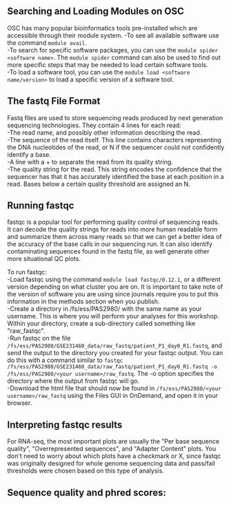 ## Searching and Loading Modules on OSC

OSC has many popular bioinformatics tools pre-installed which are accessible through their module system.
-To see all available software use the command `module avail`.  
-To search for specific software packages, you can use the `module spider <software name>`. The `module spider` command can also be used to find out more specific steps that may be needed to load certain software tools.  
-To load a software tool, you can use the `module load <software name/version>` to load a specific version of a software tool.

## The fastq File Format

Fastq files are used to store sequencing reads produced by next generation sequencing technologies. They contain 4 lines for each read:  
-The read name, and possibly other information describing the read.  
-The sequence of the read itself. This line contains characters representing the DNA nucleotides of the read, or N if the sequencer could not confidently identify a base.  
-A line with a + to separate the read from its quality string.  
-The quality string for the read. This string encodes the confidence that the sequencer has that it has accurately identified the base at each position in a read. Bases below a certain quality threshold are assigned an N.

## Running fastqc

fastqc is a popular tool for performing quality control of sequencing reads. It can decode the quality strings for reads into more human readable form and summarize them across many reads so that we can get a better idea of the accuracy of the base calls in our sequencing run. It can also identify contaminating sequences found in the fastq file, as well generate other more situational QC plots.  

To run fastqc:  
-Load fastqc using the command `module load fastqc/0.12.1`, or a different version depending on what cluster you are on. It is important to take note of the version of software you are using since journals require you to put this information in the methods section when you publish.  
-Create a directory in /fs/ess/PAS2980/ with the same name as your username. This is where you will perform your analyses for this workshop. Within your directory, create a sub-directory called something like "raw_fastqc".  
-Run fastqc on the file `/fs/ess/PAS2980/GSE231460_data/raw_fastq/patient_P1_day0_R1.fastq`, and send the output to the directory you created for your fastqc output. You can do this with a command similar to `fastqc /fs/ess/PAS2980/GSE231460_data/raw_fastq/patient_P1_day0_R1.fastq -o /fs/ess/PAS2980/<your username>/raw_fastq`. The -o option specifies the directory where the output from fastqc will go.  
-Download the html file that should now be found in `/fs/ess/PAS2980/<your username>/raw_fastq` using the Files GUI in OnDemand, and open it in your browser.  

## Interpreting fastqc results  

For RNA-seq, the most important plots are usually the "Per base sequence quality", "Overrepresented sequences", and "Adapter Content" plots. You don't need to worry about which plots have a checkmark or X, since fastqc was originally designed for whole genome sequencing data and pass/fail thresholds were chosen based on this type of analysis.  

Sequence quality and phred scores:  
-
